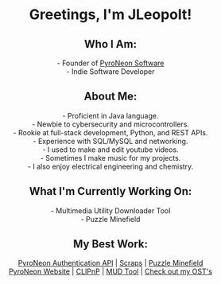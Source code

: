 <h1 align="center">Greetings, I'm JLeopolt!</h1>

<h2 align="center">Who I Am:</h2>
<p align="center">
- Founder of <a href="https://www.pyroneon.ml">PyroNeon Software</a> <br>
- Indie Software Developer <br>
</p>

<h2 align="center">About Me:</h2>
<p align="center">
- Proficient in Java language. <br>
- Newbie to cybersecurity and microcontrollers. <br>
- Rookie at full-stack development, Python, and REST APIs. <br>
- Experience with SQL/MySQL and networking. <br>
- I used to make and edit youtube videos. <br>
- Sometimes I make music for my projects. <br>
- I also enjoy electrical engineering and chemistry. <br>
</p>

<h2 align="center">What I'm Currently Working On:</h2>
<p align="center">
- Multimedia Utility Downloader Tool <br>
- Puzzle Minefield <br>
</p>

<h2 align="center">My Best Work:</h2>
<p align="center">
 <a href="https://www.pyroneon.ml/accounts/register">PyroNeon Authentication API</a> |
 <a href="https://www.pyroneon.ml/scraps">Scraps</a> |
 <a href="https://www.pyroneon.ml/PuzzleMinefield">Puzzle Minefield</a> <br>
 <a href="https://www.pyroneon.ml">PyroNeon Website</a> | 
 <a href="https://www.pyroneon.ml/clipnp">CLIPnP</a> | 
 <a href="https://www.pyroneon.ml/mudtool">MUD Tool</a> | 
 <a href="https://soundcloud.com/jleopolt">Check out my OST's</a>  <br>
</p>
